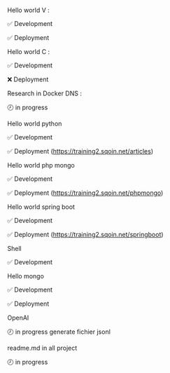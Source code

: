 Hello world V :

✅ Development

✅ Deployment

Hello world C :

✅ Development

❌ Deployment

Research in Docker DNS :

🕗 in progress

Hello world python

✅ Development

✅ Deployment (https://training2.sqoin.net/articles)

Hello world php mongo

✅ Development

✅ Deployment (https://training2.sqoin.net/phpmongo)

Hello world spring boot

✅ Development

✅ Deployment (https://training2.sqoin.net/springboot)

Shell

✅ Development

Hello mongo

✅ Development

✅ Deployment

OpenAI

🕗 in progress generate fichier jsonl

readme.md  in all project

🕗 in progress
 
